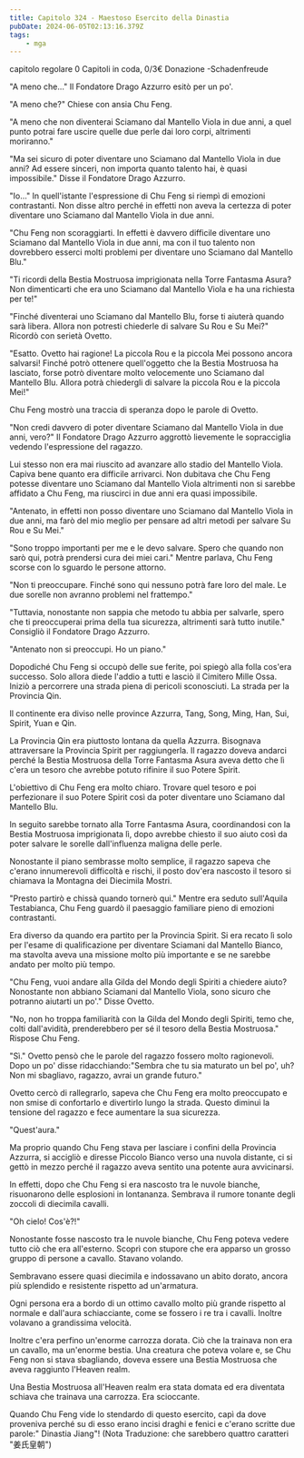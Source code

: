 ```yaml
---
title: Capitolo 324 - Maestoso Esercito della Dinastia
pubDate: 2024-06-05T02:13:16.379Z
tags:
    - mga
---
```

                
capitolo regolare
0 Capitoli in coda, 0/3€ Donazione
-Schadenfreude


"A meno che..." Il Fondatore Drago Azzurro esitò per un po'.


"A meno che?" Chiese con ansia Chu Feng.


"A meno che non diventerai Sciamano dal Mantello Viola in due anni, a quel punto potrai fare uscire quelle due perle dai loro corpi, altrimenti moriranno."


"Ma sei sicuro di poter diventare uno Sciamano dal Mantello Viola in due anni? Ad essere sinceri, non importa quanto talento hai, è quasi impossibile." Disse il Fondatore Drago Azzurro.


"Io..." In quell'istante l'espressione di Chu Feng si riempì di emozioni contrastanti. Non disse altro perché in effetti non aveva la certezza di poter diventare uno Sciamano dal Mantello Viola in due anni.


"Chu Feng non scoraggiarti. In effetti è davvero difficile diventare uno Sciamano dal Mantello Viola in due anni, ma con il tuo talento non dovrebbero esserci molti problemi per diventare uno Sciamano dal Mantello Blu."


"Ti ricordi della Bestia Mostruosa imprigionata nella Torre Fantasma Asura? Non dimenticarti che era uno Sciamano dal Mantello Viola e ha una richiesta per te!"


"Finché diventerai uno Sciamano dal Mantello Blu, forse ti aiuterà quando sarà libera. Allora non potresti chiederle di salvare Su Rou e Su Mei?" Ricordò con serietà Ovetto.


"Esatto. Ovetto hai ragione! La piccola Rou e la piccola Mei possono ancora salvarsi! Finché potrò ottenere quell'oggetto che la Bestia Mostruosa ha lasciato, forse potrò diventare molto velocemente uno Sciamano dal Mantello Blu. Allora potrà chiedergli di salvare la piccola Rou e la piccola Mei!"


Chu Feng mostrò una traccia di speranza dopo le parole di Ovetto.


"Non credi davvero di poter diventare Sciamano dal Mantello Viola in due anni, vero?" Il Fondatore Drago Azzurro aggrottò lievemente le sopracciglia vedendo l'espressione del ragazzo.


Lui stesso non era mai riuscito ad avanzare allo stadio del Mantello Viola. Capiva bene quanto era difficile arrivarci. Non dubitava che Chu Feng potesse diventare uno Sciamano dal Mantello Viola altrimenti non si sarebbe affidato a Chu Feng, ma riuscirci in due anni era quasi impossibile.


"Antenato, in effetti non posso diventare uno Sciamano dal Mantello Viola in due anni, ma farò del mio meglio per pensare ad altri metodi per salvare Su Rou e Su Mei."


"Sono troppo importanti per me e le devo salvare. Spero che quando non sarò qui, potrà prendersi cura dei miei cari." Mentre parlava, Chu Feng scorse con lo sguardo le persone attorno.


"Non ti preoccupare. Finché sono qui nessuno potrà fare loro del male. Le due sorelle non avranno problemi nel frattempo."


"Tuttavia, nonostante non sappia che metodo tu abbia per salvarle, spero che ti preoccuperai prima della tua sicurezza, altrimenti sarà tutto inutile." Consigliò il Fondatore Drago Azzurro.


"Antenato non si preoccupi. Ho un piano."


Dopodiché Chu Feng si occupò delle sue ferite, poi spiegò alla folla cos'era successo. Solo allora diede l'addio a tutti e lasciò il Cimitero Mille Ossa. Iniziò a percorrere una strada piena di pericoli sconosciuti. La strada per la Provincia Qin.


Il continente era diviso nelle province Azzurra, Tang, Song, Ming, Han, Sui, Spirit, Yuan e Qin.


La Provincia Qin era piuttosto lontana da quella Azzurra. Bisognava attraversare la Provincia Spirit per raggiungerla. Il ragazzo doveva andarci perché la Bestia Mostruosa della Torre Fantasma Asura aveva detto che lì c'era un tesoro che avrebbe potuto rifinire il suo Potere Spirit.


L'obiettivo di Chu Feng era molto chiaro. Trovare quel tesoro e poi perfezionare il suo Potere Spirit così da poter diventare uno Sciamano dal Mantello Blu.


In seguito sarebbe tornato alla Torre Fantasma Asura, coordinandosi con la Bestia Mostruosa imprigionata lì, dopo avrebbe chiesto il suo aiuto così da poter salvare le sorelle dall'influenza maligna delle perle.


Nonostante il piano sembrasse molto semplice, il ragazzo sapeva che c'erano innumerevoli difficoltà e rischi, il posto dov'era nascosto il tesoro si chiamava la Montagna dei Diecimila Mostri.


"Presto partirò e chissà quando tornerò qui." Mentre era seduto sull'Aquila Testabianca, Chu Feng guardò il paesaggio familiare pieno di emozioni contrastanti.


Era diverso da quando era partito per la Provincia Spirit. Si era recato lì solo per l'esame di qualificazione per diventare Sciamani dal Mantello Bianco, ma stavolta aveva una missione molto più importante e se ne sarebbe andato per molto più tempo.


"Chu Feng, vuoi andare alla Gilda del Mondo degli Spiriti a chiedere aiuto? Nonostante non abbiano Sciamani dal Mantello Viola, sono sicuro che potranno aiutarti un po'." Disse Ovetto.


"No, non ho troppa familiarità con la Gilda del Mondo degli Spiriti, temo che, colti dall'avidità, prenderebbero per sé il tesoro della Bestia Mostruosa." Rispose Chu Feng.


"Sì." Ovetto pensò che le parole del ragazzo fossero molto ragionevoli. Dopo un po' disse ridacchiando:"Sembra che tu sia maturato un bel po', uh? Non mi sbagliavo, ragazzo, avrai un grande futuro."


Ovetto cercò di rallegrarlo, sapeva che Chu Feng era molto preoccupato e non smise di confortarlo e divertirlo lungo la strada. Questo diminuì la tensione del ragazzo e fece aumentare la sua sicurezza.


"Quest'aura."


Ma proprio quando Chu Feng stava per lasciare i confini della Provincia Azzurra, si accigliò e diresse Piccolo Bianco verso una nuvola distante, ci si gettò in mezzo perché il ragazzo aveva sentito una potente aura avvicinarsi.


In effetti, dopo che Chu Feng si era nascosto tra le nuvole bianche, risuonarono delle esplosioni in lontananza.
Sembrava il rumore tonante degli zoccoli di diecimila cavalli.


"Oh cielo! Cos'è?!"


Nonostante fosse nascosto tra le nuvole bianche, Chu Feng poteva vedere tutto ciò che era all'esterno. Scoprì con stupore che era apparso un grosso gruppo di persone a cavallo. Stavano volando.


Sembravano essere quasi diecimila e indossavano un abito dorato, ancora più splendido e resistente rispetto ad un'armatura.


Ogni persona era a bordo di un ottimo cavallo molto più grande rispetto al normale e dall'aura schiacciante, come se fossero i re tra i cavalli. Inoltre volavano a grandissima velocità.


Inoltre c'era perfino un'enorme carrozza dorata. Ciò che la trainava non era un cavallo, ma un'enorme bestia. Una creatura che poteva volare e, se Chu Feng non si stava sbagliando, doveva essere una Bestia Mostruosa che aveva raggiunto l'Heaven realm.


Una Bestia Mostruosa all'Heaven realm era stata domata ed era diventata schiava che trainava una carrozza. Era scioccante.


Quando Chu Feng vide lo stendardo di questo esercito, capì da dove proveniva perché su di esso erano incisi draghi e fenici e c'erano scritte due parole:" Dinastia Jiang"! (Nota Traduzione: che sarebbero quattro caratteri "姜氏皇朝")









